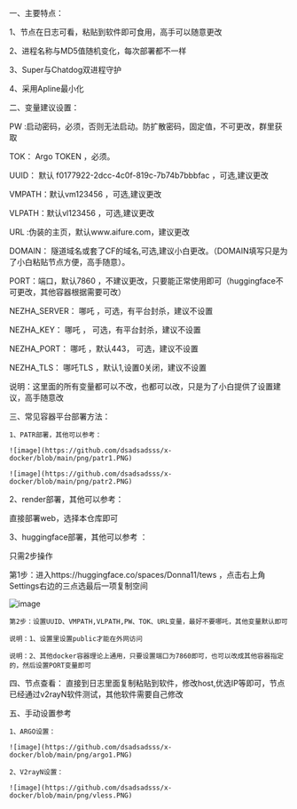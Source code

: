 一、主要特点：

1、节点在日志可看，粘贴到软件即可食用，高手可以随意更改

2、进程名称与MD5值随机变化，每次部署都不一样

3、Super与Chatdog双进程守护

4、采用Apline最小化

二、变量建议设置：

PW  :启动密码，必须，否则无法启动。防扩散密码，固定值，不可更改，群里获取

TOK： Argo TOKEN ，必须。

UUID： 默认 f0177922-2dcc-4c0f-819c-7b74b7bbbfac ，可选,建议更改

VMPATH：默认vm123456 ，可选,建议更改

VLPATH：默认vl123456 ，可选,建议更改

URL  :伪装的主页，默认www.aifure.com，建议更改

DOMAIN： 隧道域名或套了CF的域名,可选,建议小白更改。（DOMAIN填写只是为了小白粘贴节点方便，高手随意）。

PORT：端口，默认7860 ，不建议更改，只要能正常使用即可（huggingface不可更改，其他容器根据需要可改）

NEZHA_SERVER： 哪吒 ，可选，有平台封杀，建议不设置

NEZHA_KEY： 哪吒 ， 可选，有平台封杀，建议不设置

NEZHA_PORT： 哪吒 ，默认443， 可选，建议不设置

NEZHA_TLS： 哪吒TLS ，默认1,设置0关闭，建议不设置

说明：这里面的所有变量都可以不改，也都可以改，只是为了小白提供了设置建议，高手随意改

三、常见容器平台部署方法：

    1、PATR部署，其他可以参考：

    ![image](https://github.com/dsadsadsss/x-docker/blob/main/png/patr1.PNG)

    ![image](https://github.com/dsadsadsss/x-docker/blob/main/png/patr2.PNG)

   2、render部署，其他可以参考：

   直接部署web，选择本仓库即可

3、huggingface部署，其他可以参考 ：

   只需2步操作

   第1步：进入https://huggingface.co/spaces/Donna11/tews ，点击右上角Settings右边的三点选最后一项复制空间

   ![image](https://github.com/dsadsadsss/x-docker/blob/main/png/fuzhi.PNG)

    第2步：设置UUID、VMPATH,VLPATH,PW、TOK、URL变量，最好不要哪吒，其他变量默认即可

    说明：1、设置里设置public才能在外网访问

    说明：2、其他docker容器理论上通用，只要设置端口为7860即可，也可以改成其他容器指定的，然后设置PORT变量即可

四、节点查看： 直接到日志里面复制粘贴到软件，修改host,优选IP等即可，节点已经通过v2rayN软件测试，其他软件需要自己修改

五、手动设置参考

    1、ARGO设置：

    ![image](https://github.com/dsadsadsss/x-docker/blob/main/png/argo1.PNG)

    2、V2rayN设置：

    ![image](https://github.com/dsadsadsss/x-docker/blob/main/png/vless.PNG)

